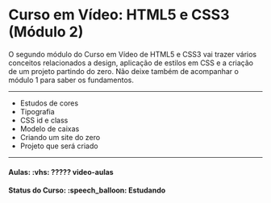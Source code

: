 <h1>Curso em Vídeo: HTML5 e CSS3 (Módulo 2)</h1>

<p>
O segundo módulo do Curso em Vídeo de HTML5 e CSS3 vai trazer vários conceitos relacionados a design, aplicação de estilos em CSS e a criação de um projeto partindo do zero. 
Não deixe também de acompanhar o módulo 1 para saber os fundamentos.
<hr>

<ul>
  <li>Estudos de cores</li>
  <li>Tipografia</li>
  <li>CSS id e class</li>
  <li>Modelo de caixas</li>
  <li>Criando um site do zero</li>
  <li>Projeto que será criado</li>
</ul>

<hr>

<h4><b>Aulas:</b> :vhs: ????? video-aulas</h4>
<h4><b>Status do Curso:</b> :speech_balloon: Estudando</h4>
